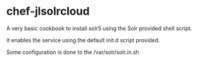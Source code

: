 # chef-jlsolrcloud

A very basic cookbook to install solr5 using the Solr provided shell script.

It enables the service using the default init.d script provided.

Some configuration is done to the /var/solr/solr.in.sh 
